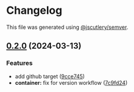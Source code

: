 # Changelog

This file was generated using [@jscutlery/semver](https://github.com/jscutlery/semver).

## [0.2.0](/jdwillmsen/jdw/compare/container-0.1.0...container-0.2.0) (2024-03-13)


### Features

* add github target ([9cce745](/jdwillmsen/jdw/commit/9cce745610d99895e0c31db632e2e0f916169eae))
* **container:** fix for version workflow ([7c9fd24](/jdwillmsen/jdw/commit/7c9fd244e6170dfb90099c37d050a6901a1f5020))
